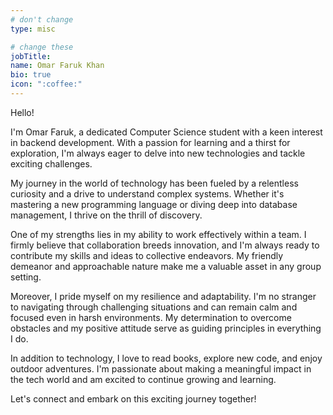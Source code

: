 ```yaml
---
# don't change
type: misc

# change these
jobTitle: 
name: Omar Faruk Khan
bio: true
icon: ":coffee:"
---
```


Hello! 

I'm Omar Faruk, a dedicated Computer Science student with a keen interest in backend development. With a passion for learning and a thirst for exploration, I'm always eager to delve into new technologies and tackle exciting challenges.

My journey in the world of technology has been fueled by a relentless curiosity and a drive to understand complex systems. Whether it's mastering a new programming language or diving deep into database management, I thrive on the thrill of discovery.

One of my strengths lies in my ability to work effectively within a team. I firmly believe that collaboration breeds innovation, and I'm always ready to contribute my skills and ideas to collective endeavors. My friendly demeanor and approachable nature make me a valuable asset in any group setting.

Moreover, I pride myself on my resilience and adaptability. I'm no stranger to navigating through challenging situations and can remain calm and focused even in harsh environments. My determination to overcome obstacles and my positive attitude serve as guiding principles in everything I do.

In addition to technology, I love to read books, explore new code, and enjoy outdoor adventures. I'm passionate about making a meaningful impact in the tech world and am excited to continue growing and learning.

Let's connect and embark on this exciting journey together!